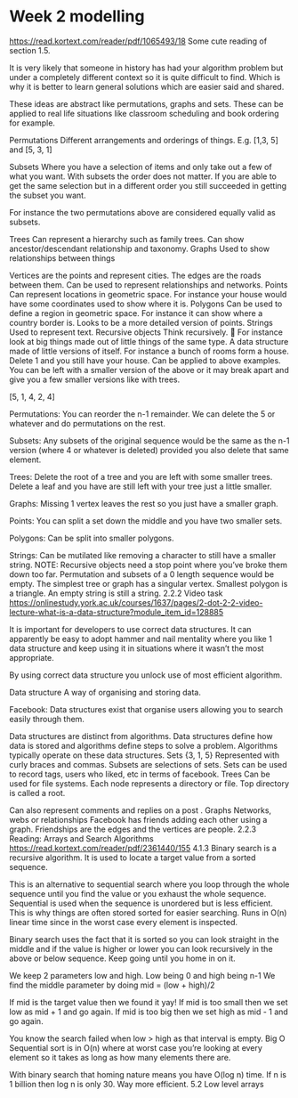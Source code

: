 # Week 2 modelling
https://read.kortext.com/reader/pdf/1065493/18
Some cute reading of section 1.5.

It is very likely that someone in history has had your algorithm problem but under a completely different context so it is quite difficult to find. Which is why it is better to learn general solutions which are easier said and shared.

These ideas are abstract like permutations, graphs and sets. These can be applied to real life situations like classroom scheduling and book ordering for example.

Permutations
Different arrangements and orderings of things.
E.g. [1,3, 5] and [5, 3, 1]

Subsets
Where you have a selection of items and only take out a few of what you want. With subsets the order does not matter. If you are able to get the same selection but in a different order you still succeeded in getting the subset you want.

For instance the two permutations above are considered equally valid as subsets.

Trees
Can represent a hierarchy such as family trees. Can show ancestor/descendant relationship and taxonomy.
Graphs
Used to show relationships between things 

Vertices are the points and represent cities. The edges are the roads between them.
Can be used to represent relationships and networks.
Points
Can represent locations in geometric space. For instance your house would have some coordinates used to show where it is.
Polygons
Can be used to define a region in geometric space. For instance it can show where a country border is. Looks to be a more detailed version of points.
Strings
Used to represent text.
Recursive objects
Think recursively. 🧠
For instance look at big things made out of little things of the same type. A data structure made of little versions of itself. For instance a bunch of rooms form a house. Delete 1 and you still have your house. Can be applied to above examples. You can be left with a smaller version of the above or it may break apart and give you a few smaller versions like with trees.

[5, 1, 4, 2, 4]

Permutations: You can reorder the n-1 remainder. We can delete the 5 or whatever and do permutations on the rest. 

Subsets: Any subsets of the original sequence would be the same as the n-1 version (where 4 or whatever is deleted) provided you also delete that same element.

Trees: Delete the root of a tree and you are left with some smaller trees. Delete a leaf and you have are still left with your tree just a little smaller.

Graphs: Missing 1 vertex leaves the rest so you just have a smaller graph.

Points: You can split a set down the middle and you have two smaller sets.

Polygons:  Can be split into smaller polygons.

Strings: Can be mutilated like removing a character to still have a smaller string.
NOTE:
Recursive objects need a stop point where you’ve broke them down too far.
Permutation and subsets of a 0 length sequence would be empty. The simplest tree or graph has a singular vertex. Smallest polygon is a triangle. An empty string is still a string.
2.2.2 Video task
https://onlinestudy.york.ac.uk/courses/1637/pages/2-dot-2-2-video-lecture-what-is-a-data-structure?module_item_id=128885

It is important for developers to use correct data structures. It can apparently be easy to adopt hammer and nail mentality where you like 1 data structure and keep using it in situations where it wasn’t the most appropriate.

By using correct data structure you unlock use of most efficient algorithm.

Data structure
A way of organising and storing data.

Facebook: Data structures exist that organise users allowing you to search easily through them.

Data structures are distinct from algorithms. Data structures define how data is stored and algorithms define steps to solve a problem. Algorithms typically operate on these data structures.
Sets
{3, 1, 5}
Represented with curly braces and commas.
Subsets are selections of sets. 
Sets can be used to record tags, users who liked, etc in terms of facebook.
Trees
Can be used for file systems. Each node represents a directory or file.
Top directory is called a root.

Can also represent comments and replies on a post
.
Graphs
Networks, webs or relationships
Facebook has friends adding each other using a graph. Friendships are the edges and the vertices are people.
2.2.3 Reading: Arrays and Search Algorithms
https://read.kortext.com/reader/pdf/2361440/155
4.1.3
Binary search is a recursive algorithm. It is used to locate a target value from a sorted sequence.

This is an alternative to sequential search where you loop through the whole sequence until you find the value or you exhaust the whole sequence. Sequential is used when the sequence is unordered but is less efficient. This is why things are often stored sorted for easier searching. Runs in O(n) linear time since in the worst case every element is inspected.

Binary search uses the fact that it is sorted so you can look straight in the middle and if the value is higher or lower you can look recursively in the above or below sequence. Keep going until you home in on it.

We keep 2 parameters low and high. Low being 0 and high being n-1
We find the middle parameter by doing mid = (low + high)/2

If mid is the target value then we found it yay!
If mid is too small then we set low as mid + 1 and go again.
If mid is too big then we set high as mid - 1  and go again.

You know the search failed when low > high as that interval is empty.
Big O
Sequential sort is in O(n) where at worst case you’re looking at every element so it takes as long as how many elements there are.

With binary search that homing nature means you have O(log n) time. If n is 1 billion then log n is only 30. Way more efficient.
5.2 Low level arrays
